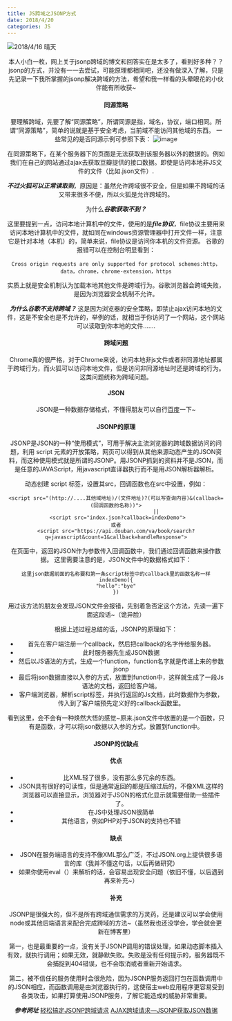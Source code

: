 ```yaml
---
title: JS跨域之JSONP方式
date: 2018/4/20
categories: JS
---
```

![2018/4/16 晴天](https://upload-images.jianshu.io/upload_images/8542482-43a51144a9e6251f.jpg?imageMogr2/auto-orient/strip%7CimageView2/2/w/1240)


<center>本人小白一枚，网上关于jsonp跨域的博文和回答实在是太多了，看到好多种？？jsonp的方式，并没有一一去尝试，可能原理都相同吧，还没有做深入了解，只是先记录一下我所掌握的jsonp解决跨域的方法，希望和我一样看的头晕眼花的小伙伴能有所收获~

#### <center> 同源策略
要理解跨域，先要了解“同源策略”，所谓同源是指，域名，协议，端口相同。所谓“同源策略”，简单的说就是基于安全考虑，当前域不能访问其他域的东西。
一些常见的是否同源示例可参照下表：
![image](http://upload-images.jianshu.io/upload_images/8542482-636780d70a19dd22?imageMogr2/auto-orient/strip%7CimageView2/2/w/1240)

在同源策略下，在某个服务器下的页面是无法获取到该服务器以外的数据的。例如我们在自己的网站通过ajax去获取豆瓣提供的接口数据。即使是访问本地非JS文件的文件（比如.json文件）.

***不过火狐可以正常读取到***，原因是：虽然允许跨域很不安全，但是如果不跨域的话又带来很多不便，所以火狐是允许跨域的。

为什么***谷歌获取不到？***

这里要提到一点，访问本地计算机中的文件，使用的是***file协议***，file协议主要用来访问本地计算机中的文件，就如同在windows资源管理器中打开文件一样，注意它是针对本地（本机）的，简单来说，file协议是访问你本机的文件资源。
谷歌的报错可以在控制台明显看到：

``
Cross origin requests are only supported for protocol schemes:http，data，chrome，chrome-extension，https
``

实质上就是安全机制认为加载本地其他文件是跨域行为。谷歌浏览器会跨域失败，是因为浏览器安全机制不允许。

***为什么谷歌不支持跨域？***
这是因为浏览器的安全策略，即禁止ajax访问本地的文件，这是不安全也是不允许的，举例的话，就相当于你访问了一个网站，这个网站可以读取到你本地的文件.......

#### <center> 跨域问题
Chrome真的很严格，对于Chrome来说，访问本地非js文件或者非同源地址都属于跨域行为，而火狐可以访问本地文件，但是访问非同源地址时还是跨域的行为。
这类问题统称为跨域问题。

#### <center> JSON
JSON是一种数据存储格式，不懂得朋友可以自行[百度](https://www.baidu.com/)一下~

#### <center> JSONP的原理
JSONP是JSON的一种“使用模式”，可用于解决主流浏览器的跨域数据访问的问题，利用 script 元素的开放策略，网页可以得到从其他来源动态产生的JSON资料，而这种使用模式就是所谓的JSONP。用JSONP抓到的资料并不是JSON，而是任意的JAVAScript，用javascript直译器执行而不是用JSON解析器解析。

动态创建 script 标签，设置其src，回调函数也在src中设置，例如：
```bush
<script src="(http://....其他域地址)/(文件地址)?(可以写查询内容)&(callback=(回调函数的名称))">
                          ||
 <script src="index.json?callback=indexDemo">
或者
<script src="https://api.douban.com/va/book/search?q=javascript&count=1&callback=handleResponse">
```

在页面中，返回的JSON作为参数传入回调函数中，我们通过回调函数来操作数据。
这里需要注意的是，JSON文件中的数据格式如下：

```bush
这里json数据前面的名称要和第一条script标签中的callback里的函数名称一样
indexDemo({
"hello":"bye"
})
```

用过该方法的朋友会发现JSON文件会报错，先别着急否定这个方法，先读一遍下面这段话~（诡异脸）

根据上述过程总结的话，JSONP的原理如下：
- 首先在客户端注册一个callback，然后把callback的名字传给服务器。
- 此时服务器先生成JSON数据
- 然后以JS语法的方式，生成一个function，function名字就是传递上来的参数jsonp
- 最后将json数据直接以入参的方式，放置到function中，这样就生成了一段Js语法的文档，返回给客户端。
- 客户端浏览器，解析script标签，并执行返回的Js文档，此时数据作为参数，传入到了客户端预先定义好的callback函数里。

看到这里，会不会有一种焕然大悟的感觉~原来.json文件中放置的是一个函数，只有是函数，才可以将json数据以入参的方式，放置到function中。

#### <center> JSONP的优缺点

#### 优点
- 比XML轻了很多，没有那么多冗余的东西。
- JSON具有很好的可读性，但是通常返回的都是压缩过后的，不像XML这样的浏览器可以直接显示，浏览器对于JSON的格式化显示就需要借助一些插件了。
- 在JS中处理JSON很简单
- 其他语言，例如PHP对于JSON的支持也不错

#### 缺点
- JSON在服务端语言的支持不像XML那么广泛，不过JSON.org上提供很多语言的库（我并不懂这句话，以后再做研究）
- 如果你使用eval（）来解析的话，会容易出现安全问题（依旧不懂，以后遇到再来补充~）

#### 补充
JSONP是很强大的，但不是所有跨域通信需求的万灵药，还是建议可以学会使用node或其他后端语言来配合完成跨域的方法~（虽然我也还没学会，学会就会更新在博客里）

第一，也是最重要的一点，没有关于JSONP调用的错误处理，如果动态脚本插入有效，就执行调用；如果无效，就静默失败。失败是没有任何提示的，服务器既不会捕捉到404错误，也不会取消或者重新开始请求。

第二，被不信任的服务使用时会很危险，因为JSONP服务返回打包在函数调用中的JSON相应，而函数调用是由浏览器执行的，这使宿主web应用程序更容易受到各类攻击，如果打算使用JSONP服务，了解它能造成的威胁非常重要。

***参考网址***
[轻松搞定JSONP跨域请求](https://blog.csdn.net/u014607184/article/details/52027879)
[AJAX跨域请求—JSONP获取JSON数据](http://justcoding.iteye.com/blog/1366102)